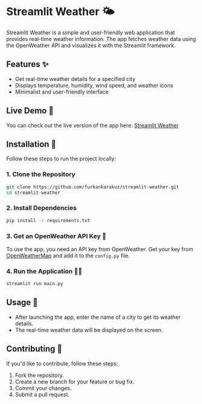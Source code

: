 # Streamlit Weather 🌤️

Streamlit Weather is a simple and user-friendly web application that provides real-time weather information. The app fetches weather data using the OpenWeather API and visualizes it with the Streamlit framework.

## Features ✨
- Get real-time weather details for a specified city
- Displays temperature, humidity, wind speed, and weather icons
- Minimalist and user-friendly interface

## Live Demo 🚀
You can check out the live version of the app here: [Streamlit Weather](https://app-weather.streamlit.app)

## Installation 🔧

Follow these steps to run the project locally:

### 1. Clone the Repository
```bash
git clone https://github.com/furkankarakuz/streamlit-weather.git
cd streamlit-weather
```

### 2. Install Dependencies
```bash
pip install -r requirements.txt
```

### 3. Get an OpenWeather API Key 🔑
To use the app, you need an API key from OpenWeather. Get your key from [OpenWeatherMap](https://openweathermap.org/) and add it to the `config.py` file.

### 4. Run the Application 🏃‍♂️
```bash
streamlit run main.py
```

## Usage 📌
- After launching the app, enter the name of a city to get its weather details.
- The real-time weather data will be displayed on the screen.

## Contributing 🤝
If you'd like to contribute, follow these steps:
1. Fork the repository.
2. Create a new branch for your feature or bug fix.
3. Commit your changes.
4. Submit a pull request.
